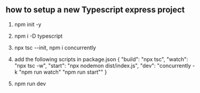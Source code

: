 ## how to setup a new Typescript express project

1. npm init -y
2. npm i -D typescript
3. npx tsc --init, npm i concurrently


4. add the following scripts in package.json
 {
    "build": "npx tsc",
  "watch": "npx tsc -w",
  "start": "npx nodemon dist/index.js",
  "dev": "concurrently -k \"npm run watch\" \"npm run start\""
  }

5. npm run dev  

